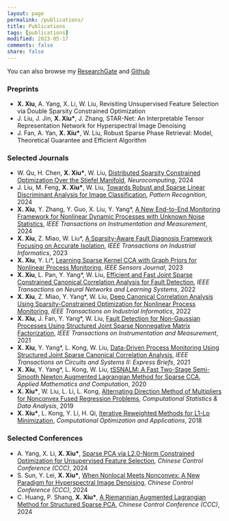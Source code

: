 ```yaml
---
layout: page
permalink: /publications/
title: Publications
tags: [publications]
modified: 2023-05-17 
comments: false
share: false
---
```


You can also browse my <a href="https://www.researchgate.net/profile/Xianchao-Xiu" class="textlink" target="_blank">ResearchGate</a> and <a href="https://github.com/xianchaoxiu" class="textlink" target="_blank">Github</a>

### Preprints

* <b>X. Xiu</b>, A. Yang, X. Li, W. Liu, Revisiting Unsupervised Feature Selection via Double Sparsity Constrained Optimization <br>
* J. Liu, J. Jin, <b>X. Xiu*</b>, J. Zhang, STAR-Net: An Interpretable Tensor Representation Network for Hyperspectral Image Denoising <br>
* J. Fan, A. Yan, <b>X. Xiu*</b>, W. Liu, Robust Sparse Phase Retrieval: Model, Theoretical Guarantee and Efficient Algorithm  <br>


### Selected Journals

* W. Qu, H. Chen, <b>X. Xiu*</b>, W. Liu, <a href="https://www.sciencedirect.com/science/article/pii/S0925231224010385" class="textlink" target="_blank">Distributed Sparsity Constrained Optimization Over the Stiefel Manifold</a>, <i>Neurocomputing</i>, 2024 <br>
* J. Liu, M. Feng, <b>X. Xiu*</b>, W. Liu, <a href="https://www.sciencedirect.com/science/article/pii/S0031320324002632" class="textlink" target="_blank">Towards Robust and Sparse Linear Discriminant Analysis for Image Classification</a>, <i> Pattern Recognition</i>, 2024 <br>
* <b>X. Xiu</b>, Y. Zhang, Y. Guo, X. Liu, Y. Yang*, <a href="https://ieeexplore.ieee.org/document/10464356" class="textlink" target="_blank">A New End-to-End Monitoring Framework for Nonlinear Dynamic Processes with Unknown Noise Statistics</a>, <i>IEEE Transactions on Instrumentation and Measurement</i>, 2024  <br>
* <b>X. Xiu</b>, Z. Miao, W. Liu*, <a href="https://ieeexplore.ieee.org/abstract/document/10091146" class="textlink" target="_blank">A Sparsity-Aware Fault Diagnosis Framework Focusing on Accurate Isolation</a>, <i>IEEE Transactions on Industrial Informatics</i>, 2023 <br>
* <b>X. Xiu</b>, Y. Li*, <a href="https://ieeexplore.ieee.org/document/10050438" class="textlink" target="_blank">Learning Sparse Kernel CCA with Graph Priors for Nonlinear Process Monitoring</a>, <i>IEEE Sensors Journal</i>, 2023  <br>
* <b>X. Xiu</b>, L. Pan, Y. Yang*, W. Liu, <a href="https://ieeexplore.ieee.org/document/9887978" class="textlink" target="_blank">Efficient and Fast Joint Sparse Constrained Canonical Correlation Analysis for Fault Detection</a>, <i>IEEE Transactions on Neural Networks and Learning Systems</i>, 2022  <br>
* <b>X. Xiu</b>, Z. Miao, Y. Yang*, W. Liu, <a href="https://ieeexplore.ieee.org/document/9583864" class="textlink" target="_blank">Deep Canonical Correlation Analysis Using Sparsity-Constrained Optimization for Nonlinear Process Monitoring</a>, <i>IEEE Transactions on Industrial Informatics</i>, 2022  <br>
* <b>X. Xiu</b>, J. Fan, Y. Yang*, W. Liu, <a href="https://ieeexplore.ieee.org/document/9381237" class="textlink" target="_blank">Fault Detection for Non-Gaussian Processes Using Structured Joint Sparse Nonnegative Matrix Factorization</a>, <i>IEEE Transactions on Instrumentation and Measurement</i>, 2021  <br> 
* <b>X. Xiu</b>, Y. Yang*, L. Kong, W. Liu, <a href="https://ieeexplore.ieee.org/document/9068308" class="textlink" target="_blank">Data-Driven Process Monitoring Using Structured Joint Sparse Canonical Correlation Analysis</a>, <i>IEEE Transactions on Circuits and Systems II: Express Briefs</i>, 2021  <br>
* <b>X. Xiu</b>, Y. Yang*, L. Kong, W. Liu, <a href="https://www.sciencedirect.com/science/article/pii/S0096300320302411?via%3Dihub" class="textlink" target="_blank">tSSNALM: A Fast Two-Stage Semi-Smooth Newton Augmented Lagrangian Method for Sparse CCA</a>, <i>Applied Mathematics and Computation</i>, 2020  <br>
* <b>X. Xiu*</b>, W. Liu, L. Li, L. Kong, <a href="https://www.sciencedirect.com/science/article/abs/pii/S0167947319300039" class="textlink" target="_blank">Alternating Direction Method of Multipliers for Nonconvex Fused Regression Problems</a>, <i>Computational Statistics & Data Analysis</i>, 2019 <br>
* <b>X. Xiu*</b>, L. Kong, Y. Li, H. Qi, <a href="https://link.springer.com/article/10.1007/s10589-017-9977-7" class="textlink" target="_blank">Iterative Reweighted Methods for L1-Lp Minimization</a>, <i>Computational Optimization and Applications</i>, 2018  <br>


### Selected Conferences
* A. Yang, X. Li, <b>X. Xiu*</b>, <a href="https://ieeexplore.ieee.org/document/10661810" class="textlink" target="_blank">Sparse PCA via L2,0-Norm Constrained Optimization for Unsupervised Feature Selection</a>, <i> Chinese Control Conference (CCC)</i>, 2024   <br>
* S. Sun, Y. Lei, <b>X. Xiu*</b>, <a href="https://ieeexplore.ieee.org/document/10662067" class="textlink" target="_blank">When Nonlocal Meets Nonconvex: A New Paradigm for Hyperspectral Image Denoising</a>, <i> Chinese Control Conference (CCC)</i>, 2024  <br>
* C. Huang, P. Shang, <b>X. Xiu*</b>, <a href="https://ieeexplore.ieee.org/document/10661785" class="textlink" target="_blank">A Riemannian Augmented Lagrangian Method for Structured Sparse PCA</a>, <i> Chinese Control Conference (CCC)</i>, 2024 <br>








